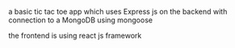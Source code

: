 a basic tic tac toe app which uses Express js on the backend with connection to a MongoDB using mongoose

the frontend is using react js framework
